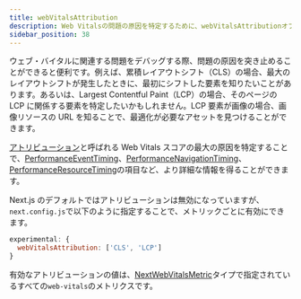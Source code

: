 ```yaml
---
title: webVitalsAttribution
description: Web Vitalsの問題の原因を特定するために、webVitalsAttributionオプションの使用方法を学びましょう。
sidebar_position: 38
---
```


ウェブ・バイタルに関連する問題をデバッグする際、問題の原因を突き止めることができると便利です。例えば、累積レイアウトシフト（CLS）の場合、最大のレイアウトシフトが発生したときに、最初にシフトした要素を知りたいことがあります。あるいは、Largest Contentful Paint（LCP）の場合、そのページの LCP に関係する要素を特定したいかもしれません。LCP 要素が画像の場合、画像リソースの URL を知ることで、最適化が必要なアセットを見つけることができます。

<!-- textlint-disable -->

[アトリビューション](https://github.com/GoogleChrome/web-vitals/blob/4ca38ae64b8d1e899028c692f94d4c56acfc996c/README.md#attribution)と呼ばれる Web Vitals スコアの最大の原因を特定することで、[PerformanceEventTiming](https://developer.mozilla.org/en-US/docs/Web/API/PerformanceEventTiming)、[PerformanceNavigationTiming](https://developer.mozilla.org/en-US/docs/Web/API/PerformanceNavigationTiming)、[PerformanceResourceTiming](https://developer.mozilla.org/en-US/docs/Web/API/PerformanceResourceTiming)の項目など、より詳細な情報を得ることができます。

<!-- textlint-enable -->

Next.js のデフォルトではアトリビューションは無効になっていますが、`next.config.js`で以下のように指定することで、メトリックごとに有効にできます。

```js title="next.config.js"
experimental: {
  webVitalsAttribution: ['CLS', 'LCP']
}
```

有効なアトリビューションの値は、[NextWebVitalsMetric](https://github.com/vercel/next.js/blob/442378d21dd56d6e769863eb8c2cb521a463a2e0/packages/next/shared/lib/utils.ts#L43)タイプで指定されているすべての`web-vitals`のメトリクスです。
